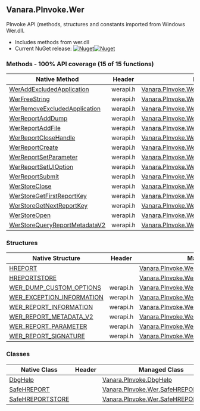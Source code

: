 ## Vanara.PInvoke.Wer  
PInvoke API (methods, structures and constants imported from Windows Wer.dll.

- Includes methods from wer.dll  
- Current NuGet release: [![Nuget](https://img.shields.io/nuget/v/Vanara.PInvoke.Wer?logo=nuget&style=flat-square)![Nuget](https://img.shields.io/nuget/dt/Vanara.PInvoke.Wer?label=%20&style=flat-square)](https://www.nuget.org/packages/Vanara.PInvoke.Wer)  
### Methods - 100% API coverage (15 of 15 functions)  
Native Method | Header | Managed Method  
--- | --- | ---  
[WerAddExcludedApplication](https://www.google.com/search?num=5&q=WerAddExcludedApplication+site%3Adocs.microsoft.com) | werapi.h | [Vanara.PInvoke.Wer.WerAddExcludedApplication](https://github.com/dahall/Vanara/search?l=C%23&q=WerAddExcludedApplication)  
[WerFreeString](https://www.google.com/search?num=5&q=WerFreeString+site%3Adocs.microsoft.com) | werapi.h | [Vanara.PInvoke.Wer.WerFreeString](https://github.com/dahall/Vanara/search?l=C%23&q=WerFreeString)  
[WerRemoveExcludedApplication](https://www.google.com/search?num=5&q=WerRemoveExcludedApplication+site%3Adocs.microsoft.com) | werapi.h | [Vanara.PInvoke.Wer.WerRemoveExcludedApplication](https://github.com/dahall/Vanara/search?l=C%23&q=WerRemoveExcludedApplication)  
[WerReportAddDump](https://www.google.com/search?num=5&q=WerReportAddDump+site%3Adocs.microsoft.com) | werapi.h | [Vanara.PInvoke.Wer.WerReportAddDump](https://github.com/dahall/Vanara/search?l=C%23&q=WerReportAddDump)  
[WerReportAddFile](https://www.google.com/search?num=5&q=WerReportAddFile+site%3Adocs.microsoft.com) | werapi.h | [Vanara.PInvoke.Wer.WerReportAddFile](https://github.com/dahall/Vanara/search?l=C%23&q=WerReportAddFile)  
[WerReportCloseHandle](https://www.google.com/search?num=5&q=WerReportCloseHandle+site%3Adocs.microsoft.com) | werapi.h | [Vanara.PInvoke.Wer.WerReportCloseHandle](https://github.com/dahall/Vanara/search?l=C%23&q=WerReportCloseHandle)  
[WerReportCreate](https://www.google.com/search?num=5&q=WerReportCreate+site%3Adocs.microsoft.com) | werapi.h | [Vanara.PInvoke.Wer.WerReportCreate](https://github.com/dahall/Vanara/search?l=C%23&q=WerReportCreate)  
[WerReportSetParameter](https://www.google.com/search?num=5&q=WerReportSetParameter+site%3Adocs.microsoft.com) | werapi.h | [Vanara.PInvoke.Wer.WerReportSetParameter](https://github.com/dahall/Vanara/search?l=C%23&q=WerReportSetParameter)  
[WerReportSetUIOption](https://www.google.com/search?num=5&q=WerReportSetUIOption+site%3Adocs.microsoft.com) | werapi.h | [Vanara.PInvoke.Wer.WerReportSetUIOption](https://github.com/dahall/Vanara/search?l=C%23&q=WerReportSetUIOption)  
[WerReportSubmit](https://www.google.com/search?num=5&q=WerReportSubmit+site%3Adocs.microsoft.com) | werapi.h | [Vanara.PInvoke.Wer.WerReportSubmit](https://github.com/dahall/Vanara/search?l=C%23&q=WerReportSubmit)  
[WerStoreClose](https://www.google.com/search?num=5&q=WerStoreClose+site%3Adocs.microsoft.com) | werapi.h | [Vanara.PInvoke.Wer.WerStoreClose](https://github.com/dahall/Vanara/search?l=C%23&q=WerStoreClose)  
[WerStoreGetFirstReportKey](https://www.google.com/search?num=5&q=WerStoreGetFirstReportKey+site%3Adocs.microsoft.com) | werapi.h | [Vanara.PInvoke.Wer.WerStoreGetFirstReportKey](https://github.com/dahall/Vanara/search?l=C%23&q=WerStoreGetFirstReportKey)  
[WerStoreGetNextReportKey](https://www.google.com/search?num=5&q=WerStoreGetNextReportKey+site%3Adocs.microsoft.com) | werapi.h | [Vanara.PInvoke.Wer.WerStoreGetNextReportKey](https://github.com/dahall/Vanara/search?l=C%23&q=WerStoreGetNextReportKey)  
[WerStoreOpen](https://www.google.com/search?num=5&q=WerStoreOpen+site%3Adocs.microsoft.com) | werapi.h | [Vanara.PInvoke.Wer.WerStoreOpen](https://github.com/dahall/Vanara/search?l=C%23&q=WerStoreOpen)  
[WerStoreQueryReportMetadataV2](https://www.google.com/search?num=5&q=WerStoreQueryReportMetadataV2+site%3Adocs.microsoft.com) | werapi.h | [Vanara.PInvoke.Wer.WerStoreQueryReportMetadataV2](https://github.com/dahall/Vanara/search?l=C%23&q=WerStoreQueryReportMetadataV2)  
### Structures  
Native Structure | Header | Managed Structure  
--- | --- | ---  
[HREPORT](https://www.google.com/search?num=5&q=HREPORT+site%3Adocs.microsoft.com) |  | [Vanara.PInvoke.Wer.HREPORT](https://github.com/dahall/Vanara/search?l=C%23&q=HREPORT)  
[HREPORTSTORE](https://www.google.com/search?num=5&q=HREPORTSTORE+site%3Adocs.microsoft.com) |  | [Vanara.PInvoke.Wer.HREPORTSTORE](https://github.com/dahall/Vanara/search?l=C%23&q=HREPORTSTORE)  
[WER_DUMP_CUSTOM_OPTIONS](https://www.google.com/search?num=5&q=WER_DUMP_CUSTOM_OPTIONS+site%3Adocs.microsoft.com) | werapi.h | [Vanara.PInvoke.Wer.WER_DUMP_CUSTOM_OPTIONS](https://github.com/dahall/Vanara/search?l=C%23&q=WER_DUMP_CUSTOM_OPTIONS)  
[WER_EXCEPTION_INFORMATION](https://www.google.com/search?num=5&q=WER_EXCEPTION_INFORMATION+site%3Adocs.microsoft.com) | werapi.h | [Vanara.PInvoke.Wer.WER_EXCEPTION_INFORMATION](https://github.com/dahall/Vanara/search?l=C%23&q=WER_EXCEPTION_INFORMATION)  
[WER_REPORT_INFORMATION](https://www.google.com/search?num=5&q=WER_REPORT_INFORMATION+site%3Adocs.microsoft.com) | werapi.h | [Vanara.PInvoke.Wer.WER_REPORT_INFORMATION](https://github.com/dahall/Vanara/search?l=C%23&q=WER_REPORT_INFORMATION)  
[WER_REPORT_METADATA_V2](https://www.google.com/search?num=5&q=WER_REPORT_METADATA_V2+site%3Adocs.microsoft.com) | werapi.h | [Vanara.PInvoke.Wer.WER_REPORT_METADATA_V2](https://github.com/dahall/Vanara/search?l=C%23&q=WER_REPORT_METADATA_V2)  
[WER_REPORT_PARAMETER](https://www.google.com/search?num=5&q=WER_REPORT_PARAMETER+site%3Adocs.microsoft.com) | werapi.h | [Vanara.PInvoke.Wer.WER_REPORT_PARAMETER](https://github.com/dahall/Vanara/search?l=C%23&q=WER_REPORT_PARAMETER)  
[WER_REPORT_SIGNATURE](https://www.google.com/search?num=5&q=WER_REPORT_SIGNATURE+site%3Adocs.microsoft.com) | werapi.h | [Vanara.PInvoke.Wer.WER_REPORT_SIGNATURE](https://github.com/dahall/Vanara/search?l=C%23&q=WER_REPORT_SIGNATURE)  
### Classes  
Native Class | Header | Managed Class  
--- | --- | ---  
[DbgHelp](https://www.google.com/search?num=5&q=DbgHelp+site%3Adocs.microsoft.com) |  | [Vanara.PInvoke.DbgHelp](https://github.com/dahall/Vanara/search?l=C%23&q=DbgHelp)  
[SafeHREPORT](https://www.google.com/search?num=5&q=SafeHREPORT+site%3Adocs.microsoft.com) |  | [Vanara.PInvoke.Wer.SafeHREPORT](https://github.com/dahall/Vanara/search?l=C%23&q=SafeHREPORT)  
[SafeHREPORTSTORE](https://www.google.com/search?num=5&q=SafeHREPORTSTORE+site%3Adocs.microsoft.com) |  | [Vanara.PInvoke.Wer.SafeHREPORTSTORE](https://github.com/dahall/Vanara/search?l=C%23&q=SafeHREPORTSTORE)  
